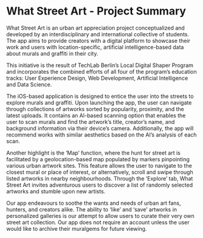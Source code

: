 # What Street Art - Project Summary

What  Street  Art is  an  urban  art  appreciation  project  conceptualized  and  developed  by  an interdisciplinary  and  international  collective  of  students. The  app  aims  to  provide  creators with  a  digital  platform  to  showcase  their  work  and  users  with  location-specific,  artificial intelligence-based data about murals and graffiti in their city. 

This initiative is the result of TechLab Berlin’s Local Digital Shaper Program and incorporates the combined efforts of all four of the program’s education tracks: User Experience Design, Web Development, Artificial Intelligence and Data Science. 

The iOS-based application is designed to entice the user into the streets to explore murals and graffiti. Upon launching the app, the user can navigate through collections of artworks sorted by popularity, proximity, and the latest uploads. It contains an AI-based scanning option that enables the user to scan murals and find the artwork’s title, creator’s name, and background information via their device’s camera. Additionally, the app will recommend  works  with similar aesthetics based on the AI’s analysis of each scan. 

Another highlight is the ‘Map’ function, where the hunt for street art is facilitated by a geolocation-based  map  populated  by  markers  pinpointing  various  urban  artwork  sites.  This feature allows the user to navigate to the closest mural or place of interest, or alternatively, 
scroll and swipe through listed artworks in nearby neighbourhoods. Through the ‘Explore’ tab, What Street Art invites adventurous users to discover a list of randomly selected artworks and stumble upon new artists. 

Our app endeavours to soothe the wants and needs of urban art fans, hunters, and creators alike. The ability to ‘like’ and ‘save’ artworks in personalized galleries is our attempt to allow users to curate their very own street art collection. Our app does not require an account unless the user would like to archive their muralgems for future viewing. 
